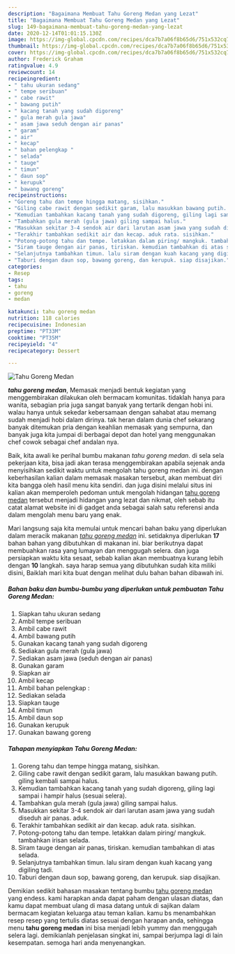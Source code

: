 ```yaml
---
description: "Bagaimana Membuat Tahu Goreng Medan yang Lezat"
title: "Bagaimana Membuat Tahu Goreng Medan yang Lezat"
slug: 149-bagaimana-membuat-tahu-goreng-medan-yang-lezat
date: 2020-12-14T01:01:15.130Z
image: https://img-global.cpcdn.com/recipes/dca7b7a06f8b65d6/751x532cq70/tahu-goreng-medan-foto-resep-utama.jpg
thumbnail: https://img-global.cpcdn.com/recipes/dca7b7a06f8b65d6/751x532cq70/tahu-goreng-medan-foto-resep-utama.jpg
cover: https://img-global.cpcdn.com/recipes/dca7b7a06f8b65d6/751x532cq70/tahu-goreng-medan-foto-resep-utama.jpg
author: Frederick Graham
ratingvalue: 4.9
reviewcount: 14
recipeingredient:
- " tahu ukuran sedang"
- " tempe seribuan"
- " cabe rawit"
- " bawang putih"
- " kacang tanah yang sudah digoreng"
- " gula merah gula jawa"
- " asam jawa seduh dengan air panas"
- " garam"
- " air"
- " kecap"
- " bahan pelengkap "
- " selada"
- " tauge"
- " timun"
- " daun sop"
- " kerupuk"
- " bawang goreng"
recipeinstructions:
- "Goreng tahu dan tempe hingga matang, sisihkan."
- "Giling cabe rawit dengan sedikit garam, lalu masukkan bawang putih. giling kembali sampai halus."
- "Kemudian tambahkan kacang tanah yang sudah digoreng, giling lagi sampai i hampir halus (sesuai selera)."
- "Tambahkan gula merah (gula jawa) giling sampai halus."
- "Masukkan sekitar 3-4 sendok air dari larutan asam jawa yang sudah diseduh air panas. aduk."
- "Terakhir tambahkan sedikit air dan kecap. aduk rata. sisihkan."
- "Potong-potong tahu dan tempe. letakkan dalam piring/ mangkuk. tambahkan irisan selada."
- "Siram tauge dengan air panas, tiriskan. kemudian tambahkan di atas selada."
- "Selanjutnya tambahkan timun. lalu siram dengan kuah kacang yang digiling tadi."
- "Taburi dengan daun sop, bawang goreng, dan kerupuk. siap disajikan."
categories:
- Resep
tags:
- tahu
- goreng
- medan

katakunci: tahu goreng medan 
nutrition: 118 calories
recipecuisine: Indonesian
preptime: "PT33M"
cooktime: "PT35M"
recipeyield: "4"
recipecategory: Dessert

---
```



![Tahu Goreng Medan](https://img-global.cpcdn.com/recipes/dca7b7a06f8b65d6/751x532cq70/tahu-goreng-medan-foto-resep-utama.jpg)

<b><i>tahu goreng medan</i></b>, Memasak menjadi bentuk kegiatan yang menggembirakan dilakukan oleh bermacam komunitas. tidaklah hanya para wanita, sebagian pria juga sangat banyak yang tertarik dengan hobi ini. walau hanya untuk sekedar kebersamaan dengan sahabat atau memang sudah menjadi hobi dalam dirinya. tak heran dalam dunia chef sekarang banyak ditemukan pria dengan keahlian memasak yang sempurna, dan banyak juga kita jumpai di berbagai depot dan hotel yang menggunakan chef cowok sebagai chef andalan nya.



Baik, kita awali ke perihal bumbu makanan <i>tahu goreng medan</i>. di sela sela pekerjaan kita, bisa jadi akan terasa menggembirakan apabila sejenak anda menyisihkan sedikit waktu untuk mengolah tahu goreng medan ini. dengan keberhasilan kalian dalam memasak masakan tersebut, akan membuat diri kita bangga oleh hasil menu kita sendiri. dan juga disini melalui situs ini kalian akan memperoleh pedoman untuk mengolah hidangan <u>tahu goreng medan</u> tersebut menjadi hidangan yang lezat dan nikmat, oleh sebab itu catat alamat website ini di gadget anda sebagai salah satu referensi anda dalam mengolah menu baru yang enak.


Mari langsung saja kita memulai untuk mencari bahan baku yang diperlukan dalam meracik makanan <u><i>tahu goreng medan</i></u> ini. setidaknya diperlukan <b>17</b> bahan bahan yang dibutuhkan di makanan ini. biar berikutnya dapat membuahkan rasa yang lumayan dan menggugah selera. dan juga persiapkan waktu kita sesaat, sebab kalian akan membuatnya kurang lebih dengan <b>10</b> langkah. saya harap semua yang dibutuhkan sudah kita miliki disini, Baiklah mari kita buat dengan melihat dulu bahan bahan dibawah ini.

<!--inarticleads1-->

##### Bahan baku dan bumbu-bumbu yang diperlukan untuk pembuatan Tahu Goreng Medan:

1. Siapkan  tahu ukuran sedang
1. Ambil  tempe seribuan
1. Ambil  cabe rawit
1. Ambil  bawang putih
1. Gunakan  kacang tanah yang sudah digoreng
1. Sediakan  gula merah (gula jawa)
1. Sediakan  asam jawa (seduh dengan air panas)
1. Gunakan  garam
1. Siapkan  air
1. Ambil  kecap
1. Ambil  bahan pelengkap :
1. Sediakan  selada
1. Siapkan  tauge
1. Ambil  timun
1. Ambil  daun sop
1. Gunakan  kerupuk
1. Gunakan  bawang goreng




<!--inarticleads2-->

##### Tahapan menyiapkan Tahu Goreng Medan:

1. Goreng tahu dan tempe hingga matang, sisihkan.
1. Giling cabe rawit dengan sedikit garam, lalu masukkan bawang putih. giling kembali sampai halus.
1. Kemudian tambahkan kacang tanah yang sudah digoreng, giling lagi sampai i hampir halus (sesuai selera).
1. Tambahkan gula merah (gula jawa) giling sampai halus.
1. Masukkan sekitar 3-4 sendok air dari larutan asam jawa yang sudah diseduh air panas. aduk.
1. Terakhir tambahkan sedikit air dan kecap. aduk rata. sisihkan.
1. Potong-potong tahu dan tempe. letakkan dalam piring/ mangkuk. tambahkan irisan selada.
1. Siram tauge dengan air panas, tiriskan. kemudian tambahkan di atas selada.
1. Selanjutnya tambahkan timun. lalu siram dengan kuah kacang yang digiling tadi.
1. Taburi dengan daun sop, bawang goreng, dan kerupuk. siap disajikan.




Demikian sedikit bahasan masakan tentang bumbu <u>tahu goreng medan</u> yang endess. kami harapkan anda dapat paham dengan ulasan diatas, dan kamu dapat membuat ulang di masa datang untuk di sajikan dalam bermacam kegiatan keluarga atau teman kalian. kamu bs menambahkan resep resep yang tertulis diatas sesuai dengan harapan anda, sehingga menu <b>tahu goreng medan</b> ini bisa menjadi lebih yummy dan menggugah selera lagi. demikianlah penjelasan singkat ini, sampai berjumpa lagi di lain kesempatan. semoga hari anda menyenangkan.
